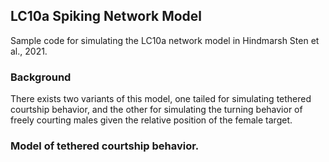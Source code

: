 ## LC10a Spiking Network Model

Sample code for simulating the LC10a network model in Hindmarsh Sten et al., 2021. 

### Background

There exists two variants of this model, one tailed for simulating tethered courtship behavior, and the other for simulating the turning behavior of freely courting males given the relative position of the female target. 

### Model of tethered courtship behavior. 

